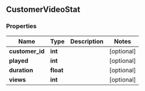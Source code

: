 ## CustomerVideoStat

### Properties
Name | Type | Description | Notes
------------ | ------------- | ------------- | -------------
**customer_id** | **int** |  | [optional] 
**played** | **int** |  | [optional] 
**duration** | **float** |  | [optional] 
**views** | **int** |  | [optional] 


